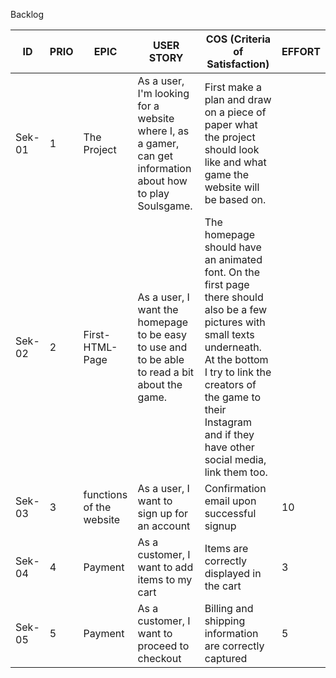 Backlog

| ID  | PRIO | EPIC        | USER STORY                                 | COS (Criteria of Satisfaction)  | EFFORT |
| --- | ---- | ----------- | ------------------------------------------ | ------------------------------- | ------ |
| Sek-01   | 1 | The Project | As a user, I'm looking for a website where I, as a gamer, can get information about how to play Soulsgame. | First make a plan and draw on a piece of paper what the project should look like and what game the website will be based on. | |
| Sek-02   | 2 | First-HTML-Page | As a user, I want the homepage to be easy to use and to be able to read a bit about the game. | The homepage should have an animated font. On the first page there should also be a few pictures with small texts underneath. At the bottom I try to link the creators of the game to their Instagram and if they have other social media, link them too.| |
| Sek-03   | 3 | functions of the website | As a user, I want to sign up for an account | Confirmation email upon successful signup | 10 |
| Sek-04   | 4 | Payment      | As a customer, I want to add items to my cart | Items are correctly displayed in the cart | 3 |
| Sek-05   | 5 | Payment      | As a customer, I want to proceed to checkout | Billing and shipping information are correctly captured | 5 |
